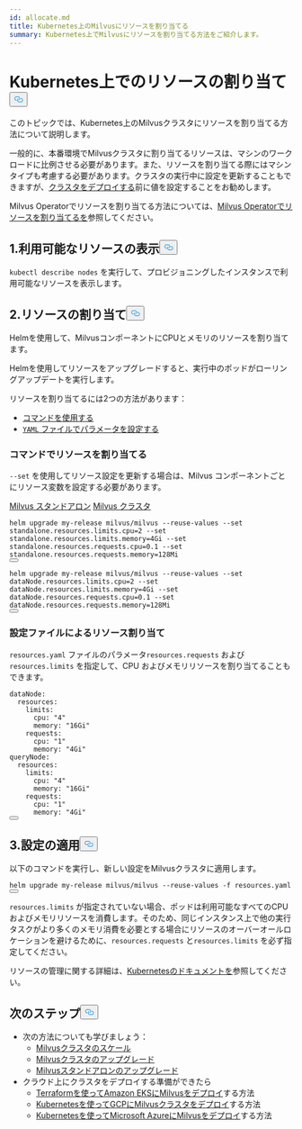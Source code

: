 ```yaml
---
id: allocate.md
title: Kubernetes上のMilvusにリソースを割り当てる
summary: Kubernetes上でMilvusにリソースを割り当てる方法をご紹介します。
---
```

<h1 id="Allocate-Resources-on-Kubernetes" class="common-anchor-header">Kubernetes上でのリソースの割り当て<button data-href="#Allocate-Resources-on-Kubernetes" class="anchor-icon" translate="no">
      <svg translate="no"
        aria-hidden="true"
        focusable="false"
        height="20"
        version="1.1"
        viewBox="0 0 16 16"
        width="16"
      >
        <path
          fill="#0092E4"
          fill-rule="evenodd"
          d="M4 9h1v1H4c-1.5 0-3-1.69-3-3.5S2.55 3 4 3h4c1.45 0 3 1.69 3 3.5 0 1.41-.91 2.72-2 3.25V8.59c.58-.45 1-1.27 1-2.09C10 5.22 8.98 4 8 4H4c-.98 0-2 1.22-2 2.5S3 9 4 9zm9-3h-1v1h1c1 0 2 1.22 2 2.5S13.98 12 13 12H9c-.98 0-2-1.22-2-2.5 0-.83.42-1.64 1-2.09V6.25c-1.09.53-2 1.84-2 3.25C6 11.31 7.55 13 9 13h4c1.45 0 3-1.69 3-3.5S14.5 6 13 6z"
        ></path>
      </svg>
    </button></h1><p>このトピックでは、Kubernetes上のMilvusクラスタにリソースを割り当てる方法について説明します。</p>
<p>一般的に、本番環境でMilvusクラスタに割り当てるリソースは、マシンのワークロードに比例させる必要があります。また、リソースを割り当てる際にはマシンタイプも考慮する必要があります。クラスタの実行中に設定を更新することもできますが、<a href="/docs/ja/install_cluster-helm.md">クラスタをデプロイする</a>前に値を設定することをお勧めします。</p>
<div class="alert note">
<p>Milvus Operatorでリソースを割り当てる方法については、<a href="https://github.com/zilliztech/milvus-operator/blob/main/docs/administration/allocate-resources.md#allocate-resources-with-milvus-operator">Milvus Operatorでリソースを割り当てるを</a>参照してください。</p>
</div>
<h2 id="1-View-available-resources" class="common-anchor-header">1.利用可能なリソースの表示<button data-href="#1-View-available-resources" class="anchor-icon" translate="no">
      <svg translate="no"
        aria-hidden="true"
        focusable="false"
        height="20"
        version="1.1"
        viewBox="0 0 16 16"
        width="16"
      >
        <path
          fill="#0092E4"
          fill-rule="evenodd"
          d="M4 9h1v1H4c-1.5 0-3-1.69-3-3.5S2.55 3 4 3h4c1.45 0 3 1.69 3 3.5 0 1.41-.91 2.72-2 3.25V8.59c.58-.45 1-1.27 1-2.09C10 5.22 8.98 4 8 4H4c-.98 0-2 1.22-2 2.5S3 9 4 9zm9-3h-1v1h1c1 0 2 1.22 2 2.5S13.98 12 13 12H9c-.98 0-2-1.22-2-2.5 0-.83.42-1.64 1-2.09V6.25c-1.09.53-2 1.84-2 3.25C6 11.31 7.55 13 9 13h4c1.45 0 3-1.69 3-3.5S14.5 6 13 6z"
        ></path>
      </svg>
    </button></h2><p><code translate="no">kubectl describe nodes</code> を実行して、プロビジョニングしたインスタンスで利用可能なリソースを表示します。</p>
<h2 id="2-Allocate-resources" class="common-anchor-header">2.リソースの割り当て<button data-href="#2-Allocate-resources" class="anchor-icon" translate="no">
      <svg translate="no"
        aria-hidden="true"
        focusable="false"
        height="20"
        version="1.1"
        viewBox="0 0 16 16"
        width="16"
      >
        <path
          fill="#0092E4"
          fill-rule="evenodd"
          d="M4 9h1v1H4c-1.5 0-3-1.69-3-3.5S2.55 3 4 3h4c1.45 0 3 1.69 3 3.5 0 1.41-.91 2.72-2 3.25V8.59c.58-.45 1-1.27 1-2.09C10 5.22 8.98 4 8 4H4c-.98 0-2 1.22-2 2.5S3 9 4 9zm9-3h-1v1h1c1 0 2 1.22 2 2.5S13.98 12 13 12H9c-.98 0-2-1.22-2-2.5 0-.83.42-1.64 1-2.09V6.25c-1.09.53-2 1.84-2 3.25C6 11.31 7.55 13 9 13h4c1.45 0 3-1.69 3-3.5S14.5 6 13 6z"
        ></path>
      </svg>
    </button></h2><p>Helmを使用して、MilvusコンポーネントにCPUとメモリのリソースを割り当てます。</p>
<div class="alert note">
Helmを使用してリソースをアップグレードすると、実行中のポッドがローリングアップデートを実行します。</div>
<p>リソースを割り当てるには2つの方法があります：</p>
<ul>
<li><a href="/docs/ja/allocate.md#Allocate-resources-with-commands">コマンドを使用する</a></li>
<li><a href="/docs/ja/allocate.md#Allocate-resources-by-setting-configuration-file"> <code translate="no">YAML</code> ファイルでパラメータを設定する</a></li>
</ul>
<h3 id="Allocate-resources-with-commands" class="common-anchor-header">コマンドでリソースを割り当てる</h3><p><code translate="no">--set</code> を使用してリソース設定を更新する場合は、Milvus コンポーネントごとにリソース変数を設定する必要があります。</p>
<div class="filter">
<a href="#standalone">Milvus スタンドアロン</a> <a href="#cluster">Milvus クラスタ</a></div>
<div class="table-wrapper filter-standalone" markdown="block">
<pre><code translate="no" class="language-Shell">helm upgrade my-release milvus/milvus --reuse-values --<span class="hljs-built_in">set</span> standalone.resources.limits.cpu=2 --<span class="hljs-built_in">set</span> standalone.resources.limits.memory=4Gi --<span class="hljs-built_in">set</span> standalone.resources.requests.cpu=0.1 --<span class="hljs-built_in">set</span> standalone.resources.requests.memory=128Mi
<button class="copy-code-btn"></button></code></pre>
</div>
<div class="table-wrapper filter-cluster" markdown="block">
<pre><code translate="no" class="language-Shell">helm upgrade my-release milvus/milvus --reuse-values --<span class="hljs-built_in">set</span> dataNode.resources.limits.cpu=2 --<span class="hljs-built_in">set</span> dataNode.resources.limits.memory=4Gi --<span class="hljs-built_in">set</span> dataNode.resources.requests.cpu=0.1 --<span class="hljs-built_in">set</span> dataNode.resources.requests.memory=128Mi
<button class="copy-code-btn"></button></code></pre>
</div>
<h3 id="Allocate-resources-by-setting-configuration-file" class="common-anchor-header">設定ファイルによるリソース割り当て</h3><p><code translate="no">resources.yaml</code> ファイルのパラメータ<code translate="no">resources.requests</code> および<code translate="no">resources.limits</code> を指定して、CPU およびメモリリソースを割り当てることもできます。</p>
<pre><code translate="no" class="language-Yaml"><span class="hljs-attr">dataNode</span>:
  <span class="hljs-attr">resources</span>:
    <span class="hljs-attr">limits</span>:
      <span class="hljs-attr">cpu</span>: <span class="hljs-string">&quot;4&quot;</span>
      <span class="hljs-attr">memory</span>: <span class="hljs-string">&quot;16Gi&quot;</span>
    <span class="hljs-attr">requests</span>:
      <span class="hljs-attr">cpu</span>: <span class="hljs-string">&quot;1&quot;</span>
      <span class="hljs-attr">memory</span>: <span class="hljs-string">&quot;4Gi&quot;</span>
<span class="hljs-attr">queryNode</span>:
  <span class="hljs-attr">resources</span>:
    <span class="hljs-attr">limits</span>:
      <span class="hljs-attr">cpu</span>: <span class="hljs-string">&quot;4&quot;</span>
      <span class="hljs-attr">memory</span>: <span class="hljs-string">&quot;16Gi&quot;</span>
    <span class="hljs-attr">requests</span>:
      <span class="hljs-attr">cpu</span>: <span class="hljs-string">&quot;1&quot;</span>
      <span class="hljs-attr">memory</span>: <span class="hljs-string">&quot;4Gi&quot;</span>
<button class="copy-code-btn"></button></code></pre>
<h2 id="3-Apply-configurations" class="common-anchor-header">3.設定の適用<button data-href="#3-Apply-configurations" class="anchor-icon" translate="no">
      <svg translate="no"
        aria-hidden="true"
        focusable="false"
        height="20"
        version="1.1"
        viewBox="0 0 16 16"
        width="16"
      >
        <path
          fill="#0092E4"
          fill-rule="evenodd"
          d="M4 9h1v1H4c-1.5 0-3-1.69-3-3.5S2.55 3 4 3h4c1.45 0 3 1.69 3 3.5 0 1.41-.91 2.72-2 3.25V8.59c.58-.45 1-1.27 1-2.09C10 5.22 8.98 4 8 4H4c-.98 0-2 1.22-2 2.5S3 9 4 9zm9-3h-1v1h1c1 0 2 1.22 2 2.5S13.98 12 13 12H9c-.98 0-2-1.22-2-2.5 0-.83.42-1.64 1-2.09V6.25c-1.09.53-2 1.84-2 3.25C6 11.31 7.55 13 9 13h4c1.45 0 3-1.69 3-3.5S14.5 6 13 6z"
        ></path>
      </svg>
    </button></h2><p>以下のコマンドを実行し、新しい設定をMilvusクラスタに適用します。</p>
<pre><code translate="no" class="language-Shell">helm upgrade my-release milvus/milvus --reuse-values -f resources.yaml
<button class="copy-code-btn"></button></code></pre>
<div class="alert note">
<code translate="no">resources.limits</code> が指定されていない場合、ポッドは利用可能なすべてのCPUおよびメモリリソースを消費します。そのため、同じインスタンス上で他の実行タスクがより多くのメモリ消費を必要とする場合にリソースのオーバーオールロケーションを避けるために、<code translate="no">resources.requests</code> と<code translate="no">resources.limits</code> を必ず指定してください。</div>
<p>リソースの管理に関する詳細は、<a href="https://kubernetes.io/docs/concepts/configuration/manage-compute-resources-container/">Kubernetesのドキュメントを</a>参照してください。</p>
<h2 id="Whats-next" class="common-anchor-header">次のステップ<button data-href="#Whats-next" class="anchor-icon" translate="no">
      <svg translate="no"
        aria-hidden="true"
        focusable="false"
        height="20"
        version="1.1"
        viewBox="0 0 16 16"
        width="16"
      >
        <path
          fill="#0092E4"
          fill-rule="evenodd"
          d="M4 9h1v1H4c-1.5 0-3-1.69-3-3.5S2.55 3 4 3h4c1.45 0 3 1.69 3 3.5 0 1.41-.91 2.72-2 3.25V8.59c.58-.45 1-1.27 1-2.09C10 5.22 8.98 4 8 4H4c-.98 0-2 1.22-2 2.5S3 9 4 9zm9-3h-1v1h1c1 0 2 1.22 2 2.5S13.98 12 13 12H9c-.98 0-2-1.22-2-2.5 0-.83.42-1.64 1-2.09V6.25c-1.09.53-2 1.84-2 3.25C6 11.31 7.55 13 9 13h4c1.45 0 3-1.69 3-3.5S14.5 6 13 6z"
        ></path>
      </svg>
    </button></h2><ul>
<li>次の方法についても学びましょう：<ul>
<li><a href="/docs/ja/scaleout.md">Milvusクラスタのスケール</a></li>
<li><a href="/docs/ja/upgrade_milvus_cluster-operator.md">Milvusクラスタのアップグレード</a></li>
<li><a href="/docs/ja/upgrade_milvus_standalone-operator.md">Milvusスタンドアロンのアップグレード</a></li>
</ul></li>
<li>クラウド上にクラスタをデプロイする準備ができたら<ul>
<li><a href="/docs/ja/eks.md">Terraformを使ってAmazon EKSにMilvusをデプロイ</a>する方法</li>
<li><a href="/docs/ja/gcp.md">Kubernetesを使ってGCPにMilvusクラスタをデプロイ</a>する方法</li>
<li><a href="/docs/ja/azure.md">Kubernetesを使ってMicrosoft AzureにMilvusをデプロイ</a>する方法</li>
</ul></li>
</ul>
